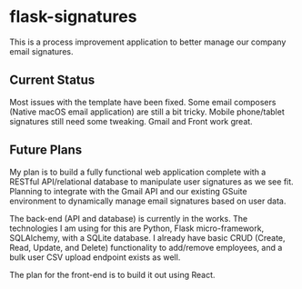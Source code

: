 # flask-signatures

This is a process improvement application to better manage our company email signatures. 

## Current Status

Most issues with the template have been fixed. Some email composers (Native macOS email application) are still a bit tricky. Mobile phone/tablet signatures still need some tweaking. Gmail and Front work great. 

## Future Plans

My plan is to build a fully functional web application complete with a RESTful API/relational database to manipulate user signatures as we see fit. Planning to integrate with the Gmail API and our existing GSuite environment to dynamically manage email signatures based on user data.

The back-end (API and database) is currently in the works. The technologies I am using for this are Python, Flask micro-framework, SQLAlchemy, with a SQLite database. I already have basic CRUD (Create, Read, Update, and Delete) functionality to add/remove employees, and a bulk user CSV upload endpoint exists as well.

The plan for the front-end is to build it out using React.
